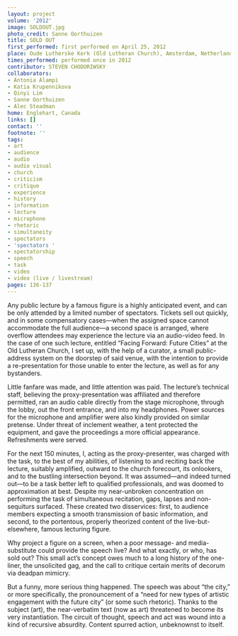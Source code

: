 ```yaml
---
layout: project
volume: '2012'
image: SOLDOUT.jpg
photo_credit: Sanne Oorthuizen
title: SOLD OUT
first_performed: first performed on April 25, 2012
place: Oude Lutherske Kerk (Old Lutheran Church), Amsterdam, Netherlands
times_performed: performed once in 2012
contributor: STEVEN CHODORIWSKY
collaborators:
- Antonia Alampi
- Katia Krupennikova
- Qinyi Lim
- Sanne Oorthuizen
- Alec Steadman
home: Englehart, Canada
links: []
contact: ''
footnote: ''
tags:
- art
- audience
- audio
- audio visual
- church
- criticism
- critique
- experience
- history
- information
- lecture
- microphone
- rhetoric
- simultaneity
- spectators
- 'spectators '
- spectatorship
- speech
- task
- video
- video (live / livestream)
pages: 136-137
---
```


Any public lecture by a famous figure is a highly anticipated event, and can be only attended by a limited number of spectators. Tickets sell out quickly, and in some compensatory cases—when the assigned space cannot accommodate the full audience—a second space is arranged, where overflow attendees may experience the lecture via an audio-video feed. In the case of one such lecture, entitled “Facing Forward: Future Cities” at the Old Lutheran Church, I set up, with the help of a curator, a small public-address system on the doorstep of said venue, with the intention to provide a re-presentation for those unable to enter the lecture, as well as for any bystanders.

Little fanfare was made, and little attention was paid. The lecture’s technical staff, believing the proxy-presentation was affiliated and therefore permitted, ran an audio cable directly from the stage microphone, through the lobby, out the front entrance, and into my headphones. Power sources for the microphone and amplifier were also kindly provided on similar pretense. Under threat of inclement weather, a tent protected the equipment, and gave the proceedings a more official appearance. Refreshments were served.

For the next 150 minutes, I, acting as the proxy-presenter, was charged with the task, to the best of my abilities, of listening to and reciting back the lecture, suitably amplified, outward to the church forecourt, its onlookers, and to the bustling intersection beyond. It was assumed—and indeed turned out—to be a task better left to qualified professionals, and was doomed to approximation at best. Despite my near-unbroken concentration on performing the task of simultaneous recitation, gaps, lapses and non-sequiturs surfaced. These created two disservices: first, to audience members expecting a smooth transmission of basic information, and second, to the portentous, properly theorized content of the live-but-elsewhere, famous lecturing figure.

Why project a figure on a screen, when a poor message- and media-substitute could provide the speech live? And what exactly, or who, has sold out? This small act’s concept owes much to a long history of the one-liner, the unsolicited gag, and the call to critique certain merits of decorum via deadpan mimicry.

But a funny, more serious thing happened. The speech was about “the city,” or more specifically, the pronouncement of a “need for new types of artistic engagement with the future city” (or some such rhetoric). Thanks to the subject (art), the near-verbatim text (now as art) threatened to become its very instantiation. The circuit of thought, speech and act was wound into a kind of recursive absurdity. Content spurred action, unbeknownst to itself.
